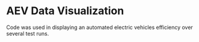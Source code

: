 # AEV Data Visualization
Code was used in displaying an automated electric vehicles efficiency over several test runs.
